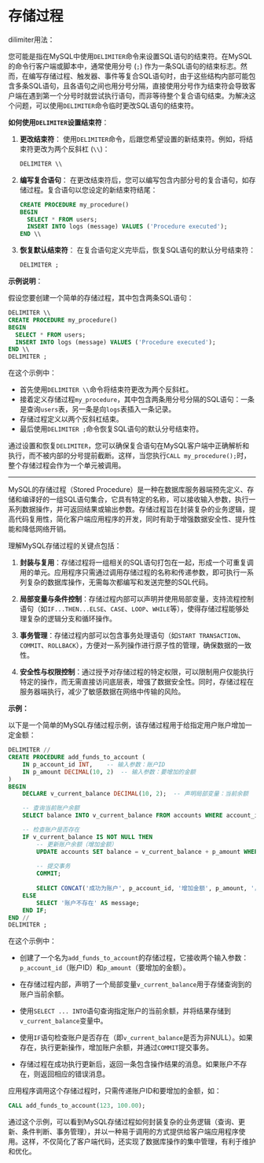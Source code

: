 # 存储过程

dilimiter用法：

您可能是指在MySQL中使用`DELIMITER`命令来设置SQL语句的结束符。在MySQL的命令行客户端或脚本中，通常使用分号 (`;`) 作为一条SQL语句的结束标志。然而，在编写存储过程、触发器、事件等复合SQL语句时，由于这些结构内部可能包含多条SQL语句，且各语句之间也用分号分隔，直接使用分号作为结束符会导致客户端在遇到第一个分号时就尝试执行语句，而非等待整个复合语句结束。为解决这个问题，可以使用`DELIMITER`命令临时更改SQL语句的结束符。

**如何使用`DELIMITER`设置结束符**：

1. **更改结束符**：
   使用`DELIMITER`命令，后跟您希望设置的新结束符。例如，将结束符更改为两个反斜杠 (`\\`)：

   ```sql
   DELIMITER \\
   ```

2. **编写复合语句**：
   在更改结束符后，您可以编写包含内部分号的复合语句，如存储过程。复合语句以您设定的新结束符结尾：

   ```sql
   CREATE PROCEDURE my_procedure()
   BEGIN
     SELECT * FROM users;
     INSERT INTO logs (message) VALUES ('Procedure executed');
   END \\
   ```

3. **恢复默认结束符**：
   在复合语句定义完毕后，恢复SQL语句的默认分号结束符：

   ```sql
   DELIMITER ;
   ```

**示例说明**：

假设您要创建一个简单的存储过程，其中包含两条SQL语句：

```sql
DELIMITER \\
CREATE PROCEDURE my_procedure()
BEGIN
  SELECT * FROM users;
  INSERT INTO logs (message) VALUES ('Procedure executed');
END \\
DELIMITER ;
```

在这个示例中：

- 首先使用`DELIMITER \\`命令将结束符更改为两个反斜杠。
- 接着定义存储过程`my_procedure`，其中包含两条用分号分隔的SQL语句：一条是查询`users`表，另一条是向`logs`表插入一条记录。
- 存储过程定义以两个反斜杠结束。
- 最后使用`DELIMITER ;`命令恢复SQL语句的默认分号结束符。

通过设置和恢复`DELIMITER`，您可以确保复合语句在MySQL客户端中正确解析和执行，而不被内部的分号提前截断。这样，当您执行`CALL my_procedure();`时，整个存储过程会作为一个单元被调用。





-----------------



MySQL的存储过程（Stored Procedure）是一种在数据库服务器端预先定义、存储和编译好的一组SQL语句集合，它具有特定的名称，可以接收输入参数，执行一系列数据操作，并可返回结果或输出参数。存储过程旨在封装复杂的业务逻辑，提高代码复用性，简化客户端应用程序的开发，同时有助于增强数据安全性、提升性能和降低网络开销。

理解MySQL存储过程的关键点包括：

1. **封装与复用**：存储过程将一组相关的SQL语句打包在一起，形成一个可重复调用的单元。应用程序只需通过调用存储过程的名称和传递参数，即可执行一系列复杂的数据库操作，无需每次都编写和发送完整的SQL代码。

2. **局部变量与条件控制**：存储过程内部可以声明并使用局部变量，支持流程控制语句（如`IF...THEN...ELSE`、`CASE`、`LOOP`、`WHILE`等），使得存储过程能够处理复杂的逻辑分支和循环操作。

3. **事务管理**：存储过程内部可以包含事务处理语句（如`START TRANSACTION`、`COMMIT`、`ROLLBACK`），方便对一系列操作进行原子性的管理，确保数据的一致性。

4. **安全性与权限控制**：通过授予对存储过程的特定权限，可以限制用户仅能执行特定的操作，而无需直接访问底层表，增强了数据安全性。同时，存储过程在服务器端执行，减少了敏感数据在网络中传输的风险。

**示例：**

以下是一个简单的MySQL存储过程示例，该存储过程用于给指定用户账户增加一定金额：

```sql
DELIMITER //
CREATE PROCEDURE add_funds_to_account (
    IN p_account_id INT,    -- 输入参数：账户ID
    IN p_amount DECIMAL(10, 2)  -- 输入参数：要增加的金额
)
BEGIN
    DECLARE v_current_balance DECIMAL(10, 2);  -- 声明局部变量：当前余额

    -- 查询当前账户余额
    SELECT balance INTO v_current_balance FROM accounts WHERE account_id = p_account_id;

    -- 检查账户是否存在
    IF v_current_balance IS NOT NULL THEN
        -- 更新账户余额（增加金额）
        UPDATE accounts SET balance = v_current_balance + p_amount WHERE account_id = p_account_id;
        
        -- 提交事务
        COMMIT;
        
        SELECT CONCAT('成功为账户', p_account_id, '增加金额', p_amount, '，当前余额为', v_current_balance + p_amount) AS message;
    ELSE
        SELECT '账户不存在' AS message;
    END IF;
END //
DELIMITER ;
```

在这个示例中：

- 创建了一个名为`add_funds_to_account`的存储过程，它接收两个输入参数：`p_account_id`（账户ID）和`p_amount`（要增加的金额）。

- 在存储过程内部，声明了一个局部变量`v_current_balance`用于存储查询到的账户当前余额。

- 使用`SELECT ... INTO`语句查询指定账户的当前余额，并将结果存储到`v_current_balance`变量中。

- 使用`IF`语句检查账户是否存在（即`v_current_balance`是否为非NULL）。如果存在，执行更新操作，增加账户余额，并通过`COMMIT`提交事务。

- 存储过程在成功执行更新后，返回一条包含操作结果的消息。如果账户不存在，则返回相应的错误消息。

应用程序调用这个存储过程时，只需传递账户ID和要增加的金额，如：

```sql
CALL add_funds_to_account(123, 100.00);
```

通过这个示例，可以看到MySQL存储过程如何封装复杂的业务逻辑（查询、更新、条件判断、事务管理），并以一种易于调用的方式提供给客户端应用程序使用。这样，不仅简化了客户端代码，还实现了数据库操作的集中管理，有利于维护和优化。